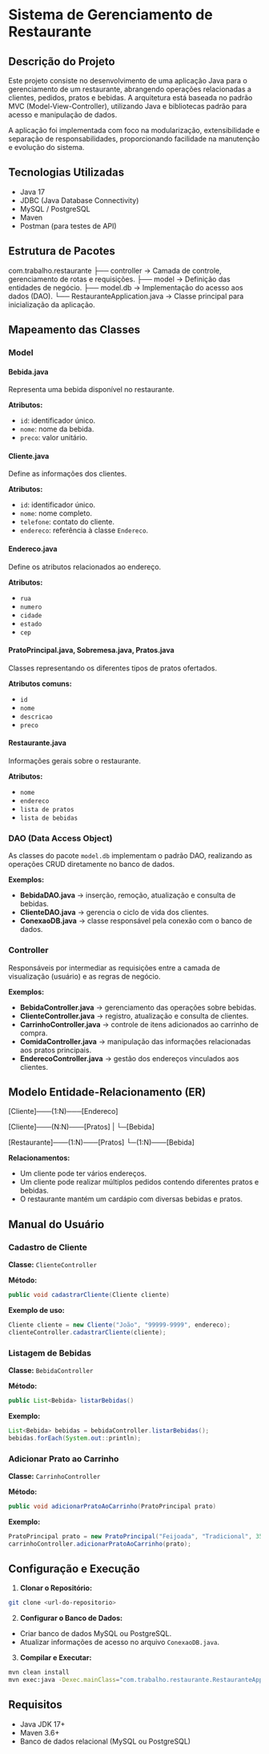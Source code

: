 
# Sistema de Gerenciamento de Restaurante

##  Descrição do Projeto

Este projeto consiste no desenvolvimento de uma aplicação Java para o gerenciamento de um restaurante, abrangendo operações relacionadas a clientes, pedidos, pratos e bebidas. A arquitetura está baseada no padrão MVC (Model-View-Controller), utilizando Java e bibliotecas padrão para acesso e manipulação de dados.

A aplicação foi implementada com foco na modularização, extensibilidade e separação de responsabilidades, proporcionando facilidade na manutenção e evolução do sistema.

##  Tecnologias Utilizadas

- Java 17
- JDBC (Java Database Connectivity)
- MySQL / PostgreSQL
- Maven
- Postman (para testes de API)

##  Estrutura de Pacotes

com.trabalho.restaurante
├── controller         → Camada de controle, gerenciamento de rotas e requisições.
├── model              → Definição das entidades de negócio.
├── model.db           → Implementação do acesso aos dados (DAO).
└── RestauranteApplication.java → Classe principal para inicialização da aplicação.

##  Mapeamento das Classes

###  Model

#### Bebida.java
Representa uma bebida disponível no restaurante.

**Atributos:**
- `id`: identificador único.
- `nome`: nome da bebida.
- `preco`: valor unitário.

#### Cliente.java
Define as informações dos clientes.

**Atributos:**
- `id`: identificador único.
- `nome`: nome completo.
- `telefone`: contato do cliente.
- `endereco`: referência à classe `Endereco`.

#### Endereco.java
Define os atributos relacionados ao endereço.

**Atributos:**
- `rua`
- `numero`
- `cidade`
- `estado`
- `cep`

#### PratoPrincipal.java, Sobremesa.java, Pratos.java
Classes representando os diferentes tipos de pratos ofertados.

**Atributos comuns:**
- `id`
- `nome`
- `descricao`
- `preco`

#### Restaurante.java
Informações gerais sobre o restaurante.

**Atributos:**
- `nome`
- `endereco`
- `lista de pratos`
- `lista de bebidas`

###  DAO (Data Access Object)

As classes do pacote `model.db` implementam o padrão DAO, realizando as operações CRUD diretamente no banco de dados.

**Exemplos:**
- **BebidaDAO.java** → inserção, remoção, atualização e consulta de bebidas.
- **ClienteDAO.java** → gerencia o ciclo de vida dos clientes.
- **ConexaoDB.java** → classe responsável pela conexão com o banco de dados.

###  Controller

Responsáveis por intermediar as requisições entre a camada de visualização (usuário) e as regras de negócio.

**Exemplos:**
- **BebidaController.java** → gerenciamento das operações sobre bebidas.
- **ClienteController.java** → registro, atualização e consulta de clientes.
- **CarrinhoController.java** → controle de itens adicionados ao carrinho de compra.
- **ComidaController.java** → manipulação das informações relacionadas aos pratos principais.
- **EnderecoController.java** → gestão dos endereços vinculados aos clientes.

##  Modelo Entidade-Relacionamento (ER)

[Cliente]───(1:N)───[Endereco]

[Cliente]───(N:N)───[Pratos]
                   |
                   └─[Bebida]

[Restaurante]───(1:N)───[Pratos]
                 └─(1:N)───[Bebida]

**Relacionamentos:**
- Um cliente pode ter vários endereços.
- Um cliente pode realizar múltiplos pedidos contendo diferentes pratos e bebidas.
- O restaurante mantém um cardápio com diversas bebidas e pratos.

##  Manual do Usuário

###  Cadastro de Cliente

**Classe:** `ClienteController`

**Método:**

```java
public void cadastrarCliente(Cliente cliente)
```

**Exemplo de uso:**

```java
Cliente cliente = new Cliente("João", "99999-9999", endereco);
clienteController.cadastrarCliente(cliente);
```

###  Listagem de Bebidas

**Classe:** `BebidaController`

**Método:**

```java
public List<Bebida> listarBebidas()
```

**Exemplo:**

```java
List<Bebida> bebidas = bebidaController.listarBebidas();
bebidas.forEach(System.out::println);
```

###  Adicionar Prato ao Carrinho

**Classe:** `CarrinhoController`

**Método:**

```java
public void adicionarPratoAoCarrinho(PratoPrincipal prato)
```

**Exemplo:**

```java
PratoPrincipal prato = new PratoPrincipal("Feijoada", "Tradicional", 35.0);
carrinhoController.adicionarPratoAoCarrinho(prato);
```

##  Configuração e Execução

1. **Clonar o Repositório:**

```bash
git clone <url-do-repositorio>
```

2. **Configurar o Banco de Dados:**

- Criar banco de dados MySQL ou PostgreSQL.
- Atualizar informações de acesso no arquivo `ConexaoDB.java`.

3. **Compilar e Executar:**

```bash
mvn clean install
mvn exec:java -Dexec.mainClass="com.trabalho.restaurante.RestauranteApplication"
```

##  Requisitos

- Java JDK 17+
- Maven 3.6+
- Banco de dados relacional (MySQL ou PostgreSQL)

